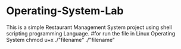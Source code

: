 # Operating-System-Lab
This is a simple Restaurant Management System project using shell scripting programming Language.
#for run the file in Linux Operating System
  chmod u+x ./"filename"
  ./"filename"
